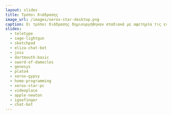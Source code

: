 ```yaml
---
layout: slides 
title: Τρόποι διάδρασης 
image_url: /images/xerox-star-desktop.png
caption: Οι τρόποι διάδρασης δημιουργήθηκαν σταδιακά με αφετηρία τις εντολές δέσμης, την πένα, και την γραμμή εντολών μέχρι τα εικονικά περιβάλλοντα και την φυσική γλώσσα. 
slides:
  - teletype
  - sage-lightgun
  - sketchpad
  - eliza-chat-bot
  - joss
  - dartmouth-basic
  - sword-of-damocles
  - genesys
  - plato4
  - xerox-gypsy
  - home-programming
  - xerox-star-pc
  - videoplace
  - apple-newton
  - igoefinger
  - chat-bot
---
```


